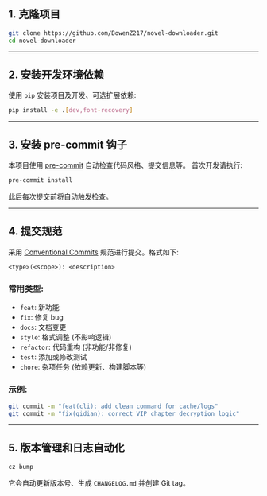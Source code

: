 ## 1. 克隆项目

```bash
git clone https://github.com/BowenZ217/novel-downloader.git
cd novel-downloader
````

---

## 2. 安装开发环境依赖

使用 `pip` 安装项目及开发、可选扩展依赖:

```bash
pip install -e .[dev,font-recovery]
```

---

## 3. 安装 pre-commit 钩子

本项目使用 [pre-commit](https://pre-commit.com/) 自动检查代码风格、提交信息等。
首次开发请执行:

```bash
pre-commit install
```

此后每次提交前将自动触发检查。

---

## 4. 提交规范

采用 [Conventional Commits](https://www.conventionalcommits.org/) 规范进行提交。格式如下:

```text
<type>(<scope>): <description>
```

### 常用类型:

* `feat`: 新功能
* `fix`: 修复 bug
* `docs`: 文档变更
* `style`: 格式调整 (不影响逻辑)
* `refactor`: 代码重构 (非功能/非修复)
* `test`: 添加或修改测试
* `chore`: 杂项任务 (依赖更新、构建脚本等)

### 示例:

```bash
git commit -m "feat(cli): add clean command for cache/logs"
git commit -m "fix(qidian): correct VIP chapter decryption logic"
```

---

## 5. 版本管理和日志自动化

```bash
cz bump
```

它会自动更新版本号、生成 `CHANGELOG.md` 并创建 Git tag。
